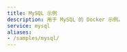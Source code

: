 ```yaml
---
title: MySQL 示例
description: 用于 MySQL 的 Docker 示例。
service: mysql
aliases:
- /samples/mysql/
---
```

